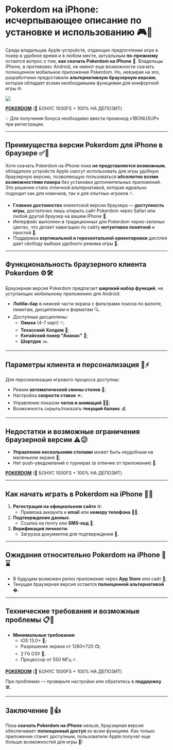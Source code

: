 # Pokerdom на iPhone: исчерпывающее описание по установке и использованию 🎮📱

Среди владельцев Apple-устройств, отдающих предпочтение игре в покер в удобное время и в любом месте, актуальным **по-прежнему** остается вопрос о том, **как скачать Pokerdom на iPhone** 🍏. Владельцы iPhone, в противовес Android, не имеют еще возможности скачать полноценное мобильное приложение Pokerdom. Но, невзирая на это, разработчики предоставили **альтернативную браузерную версию**, которая обладает всеми необходимыми функциями для комфортной игры 🌐.

[![](https://i.ibb.co/5WBC0YgD/pokerdom.jpg)](https://clck.ru/3Gcm3L)

**[POKERDOM](https://clck.ru/3FcBLa "ARKADA CASINO")** (🎁 БОНУС 1000FS + 100% НА ДЕПОЗИТ)

💡 Для получения бонуса необходимо ввести промокод «1BONUSUP» при регистрации.

---

## **Преимущества версии Pokerdom для iPhone в браузере** ✅🚀

Хотя скачать Pokerdom на iPhone пока **не представляется возможным**, обладатели устройств Apple смогут использовать для игры удобную браузерную версию, позволяющую пользоваться **абсолютно всеми возможностями покера** без установки дополнительных приложений. Это решение стало отличной альтернативой, которая идеально подходит как для новичков, так и для опытных игроков 🃏.

- **Главное достоинство** клиентской версии браузера — **доступность игры**, достаточно лишь открыть сайт Pokerdom через Safari или любой другой браузер на вашем iPhone 📲.  
- Интерфейс выполнен в традиционных для Pokerdom черно-зеленых цветах, что делает навигацию по сайту **интуитивно понятной** и простой 🎨.  
- Поддержка **вертикальной и горизонтальной ориентировки** дисплея дает свободу выбора удобного режима игры 🔄.

---

## **Функциональность браузерного клиента Pokerdom** ⚙️🛠️

Браузерная версия Pokerdom предлагает **широкий набор функций**, не уступающих мобильному приложению для Android:

- **Лобби-бар** в нижней части экрана с фильтрами поиска по валюте, лимитам, дисциплинам и форматам 🔍.  
- Доступные дисциплины:  
  - **Омаха** (4-7 карт) 🃏;  
  - **Техасский Холдем** 🤠;  
  - **Китайский покер "Ананас"** 🍍;  
  - **Шортдек** ✂️.

---

## **Параметры клиента и персонализация** 🎨⚡

Для персонализации игрового процесса доступны:  
- Режим **автоматической смены столов** 🔄;  
- Настройка **скорости ставок** ⏩;  
- Управление показом **чатов и анимаций** 💬🎥;  
- Возможность скрыть/показать **текущий баланс** 💰.

---

## **Недостатки и возможные ограничения браузерной версии** ⚠️😕

- **Управление несколькими столами** может быть неудобным на маленьком экране 📱;  
- Нет push-уведомлений о турнирах (в отличие от приложения) 🔕.

**[POKERDOM](https://clck.ru/3FcBLa "ARKADA CASINO")** (🎁 БОНУС 1000FS + 100% НА ДЕПОЗИТ)

---

## **Как начать играть в Pokerdom на iPhone** 📝🚀

1. **Регистрация на официальном сайте** 🌐:  
   - Привязка аккаунта к **email** или **номеру телефона** 📧📞.  
2. **Подтверждение данных**:  
   - Ссылка на почту или **SMS-код** 🔑.  
3. **Верификация личности**:  
   - Загрузка документов для подтверждения 📄.

---

## **Ожидания относительно Pokerdom на iPhone** 🔮⌛

- В будущем возможен релиз приложения через **App Store** или сайт 📲;  
- Текущая браузерная версия остается **полноценной альтернативой** �.

---

## **Технические требования и возможные проблемы** 📋🔧

- **Минимальные требования**:  
  - iOS 13.0+ 🍏;  
  - Разрешение экрана от 1280×720 📺;  
  - 2 Гб ОЗУ 💾;  
  - Процессор от 550 МГц ⚡.
 
**[POKERDOM](https://clck.ru/3FcBLa "ARKADA CASINO")** (🎁 БОНУС 1000FS + 100% НА ДЕПОЗИТ)

При проблемах — проверьте настройки или обратитесь в **поддержку** 🛠️.

---

## **Заключение** 🏁👍

Пока **скачать Pokerdom на iPhone** нельзя, браузерная версия обеспечивает **полноценный доступ** ко всем функциям. Как только приложение станет доступным, пользователи Apple получат еще больше возможностей для игры 🎉!
